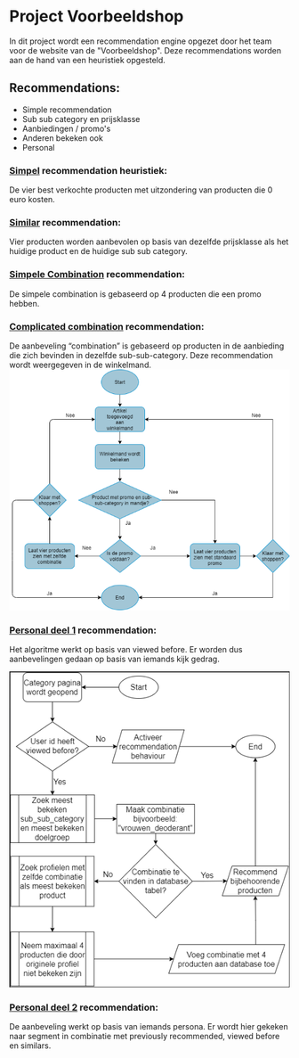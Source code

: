 # Project Voorbeeldshop
In dit project wordt een recommendation engine opgezet door het team voor de website van de "Voorbeeldshop".
Deze recommendations worden aan de hand van een heuristiek opgesteld.

## Recommendations:
* Simple recommendation
* Sub sub category en prijsklasse
* Aanbiedingen / promo's
* Anderen bekeken ook
* Personal

### [Simpel](recom_functions/recom_simple_popular.py) recommendation heuristiek:
De vier best verkochte producten met uitzondering van producten die 0 euro kosten.

### [Similar](recom_functions/recom_price_range.py) recommendation:
Vier producten worden aanbevolen op basis van dezelfde prijsklasse als het huidige product en de huidige sub sub category.

### [Simpele Combination](recom_functions/recom_aanbiedingen_4_1.py) recommendation:
De simpele combination is gebaseerd op 4 producten die een promo hebben.

### [Complicated combination](recom_functions/recom_aanbiedingen_4_2.py) recommendation:
De aanbeveling “combination” is gebaseerd op producten in de aanbieding die zich bevinden in dezelfde sub-sub-category. Deze recommendation wordt weergegeven in de winkelmand.
![De werking van Personal:](readme_images/flowchart_combination.png)

### [Personal deel 1](recom_functions/recom_personal.py) recommendation:
Het algoritme werkt op basis van viewed before.
Er worden dus aanbevelingen gedaan op basis van iemands kijk gedrag.

![De werking van Personal:](readme_images/Recommendation_personal.png)

### [Personal deel 2](recom_functions/recom_behaviour.py) recommendation:
De aanbeveling werkt op basis van iemands persona. 
Er wordt hier gekeken naar segment in combinatie met previously recommended, viewed before en similars.
